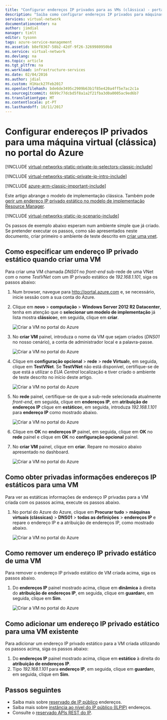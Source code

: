 ```yaml
---
title: "Configurar endereços IP privados para as VMs (clássica) - portal do Azure | Microsoft Docs"
description: "Saiba como configurar endereços IP privados para máquinas virtuais (clássicas) no portal do Azure."
services: virtual-network
documentationcenter: na
author: jimdial
manager: timlt
editor: tysonn
tags: azure-service-management
ms.assetid: b8ef8367-58b2-42df-9f26-3269980950b8
ms.service: virtual-network
ms.devlang: na
ms.topic: article
ms.tgt_pltfrm: na
ms.workload: infrastructure-services
ms.date: 02/04/2016
ms.author: jdial
ms.custom: H1Hack27Feb2017
ms.openlocfilehash: bde6de3495c2909b63b1f85e420a4ff5e7ac2c1a
ms.sourcegitcommit: 6699c77dcbd5f8a1a2f21fba3d0a0005ac9ed6b7
ms.translationtype: MT
ms.contentlocale: pt-PT
ms.lasthandoff: 10/11/2017
---
```

# <a name="configure-private-ip-addresses-for-a-virtual-machine-classic-using-the-azure-portal"></a>Configurar endereços IP privados para uma máquina virtual (clássica) no portal do Azure

[!INCLUDE [virtual-networks-static-private-ip-selectors-classic-include](../../includes/virtual-networks-static-private-ip-selectors-classic-include.md)]

[!INCLUDE [virtual-networks-static-private-ip-intro-include](../../includes/virtual-networks-static-private-ip-intro-include.md)]

[!INCLUDE [azure-arm-classic-important-include](../../includes/azure-arm-classic-important-include.md)]

Este artigo abrange o modelo de implementação clássica. Também pode [gerir um endereço IP privado estático no modelo de implementação Resource Manager](virtual-networks-static-private-ip-arm-pportal.md).

[!INCLUDE [virtual-networks-static-ip-scenario-include](../../includes/virtual-networks-static-ip-scenario-include.md)]

Os passos de exemplo abaixo esperam num ambiente simple que já criado. Se pretender executar os passos, como são apresentados neste documento, criar primeiro o ambiente de teste descrito em [criar uma vnet](virtual-networks-create-vnet-classic-pportal.md).

## <a name="how-to-specify-a-static-private-ip-address-when-creating-a-vm"></a>Como especificar um endereço IP privado estático quando criar uma VM
Para criar uma VM chamada *DNS01* no *front-end* sub-rede de uma VNet com o nome *TestVNet* com um IP privado estático de *192.168.1.101*, siga os passos abaixo:

1. Num browser, navegue para http://portal.azure.com e, se necessário, inicie sessão com a sua conta do Azure.
2. Clique em **novo** > **computação** > **Windows Server 2012 R2 Datacenter**, tenha em atenção que o **selecionar um modelo de implementação** já lista mostra **clássico**e, em seguida, clique em **criar**.
   
    ![Criar a VM no portal do Azure](./media/virtual-networks-static-ip-classic-pportal/figure01.png)
3. No **criar VM** painel, introduza o nome da VM que sejam criados (*DNS01* no nosso cenário), a conta de administrador local e a palavra-passe.
   
    ![Criar a VM no portal do Azure](./media/virtual-networks-static-ip-classic-pportal/figure02.png)
4. Clique em **configuração opcional** > **rede** > **rede Virtual**e, em seguida, clique em **TestVNet**. Se **TestVNet** não está disponível, certifique-se de que está a utilizar o *EUA Central* localização e tiver criado o ambiente de teste descrito no início deste artigo.
   
    ![Criar a VM no portal do Azure](./media/virtual-networks-static-ip-classic-pportal/figure03.png)
5. No **rede** painel, certifique-se de que a sub-rede selecionada atualmente *front-end*, em seguida, clique em **endereços IP**, em **atribuição de endereços IP** clique em **estático**e, em seguida, introduza *192.168.1.101* para **endereço IP** como mostrado abaixo.
   
    ![Criar a VM no portal do Azure](./media/virtual-networks-static-ip-classic-pportal/figure04.png)    
6. Clique em **OK** no **endereços IP** painel, em seguida, clique em **OK** no **rede** painel e clique em **OK** no **configuração opcional** painel.
7. No **criar VM** painel, clique em **criar**. Repare no mosaico abaixo apresentado no dashboard.
   
    ![Criar a VM no portal do Azure](./media/virtual-networks-static-ip-classic-pportal/figure05.png)

## <a name="how-to-retrieve-static-private-ip-address-information-for-a-vm"></a>Como obter privadas informações endereços IP estáticos para uma VM
Para ver as estáticas informações de endereço IP privadas para a VM criada com os passos acima, execute os passos abaixo.

1. No portal do Azure do Azure, clique em **Procurar tudo** > **máquinas virtuais (clássicas)** > **DNS01** > **todas as definições** > **endereços IP** e repare o endereço IP e a atribuição de endereços IP, como mostrado abaixo.
   
    ![Criar a VM no portal do Azure](./media/virtual-networks-static-ip-classic-pportal/figure06.png)

## <a name="how-to-remove-a-static-private-ip-address-from-a-vm"></a>Como remover um endereço IP privado estático de uma VM
Para remover o endereço IP privado estático de VM criada acima, siga os passos abaixo.

1. Do **endereços IP** painel mostrado acima, clique em **dinâmica** à direita do **atribuição de endereços IP**, em seguida, clique em **guardar**e, em seguida, clique em **Sim**.
   
    ![Criar a VM no portal do Azure](./media/virtual-networks-static-ip-classic-pportal/figure07.png)

## <a name="how-to-add-a-static-private-ip-address-to-an-existing-vm"></a>Como adicionar um endereço IP privado estático para uma VM existente
Para adicionar um endereço IP privado estático para a VM criada utilizando os passos acima, siga os passos abaixo:

1. Do **endereços IP** painel mostrado acima, clique em **estático** à direita do **atribuição de endereços IP**.
2. Tipo *192.168.1.101* para **endereço IP**, em seguida, clique em **guardar**e, em seguida, clique em **Sim**.

## <a name="next-steps"></a>Passos seguintes
* Saiba mais sobre [reservado de IP público](virtual-networks-reserved-public-ip.md) endereços.
* Saiba mais sobre [instância ao nível do IP público (ILPIP)](virtual-networks-instance-level-public-ip.md) endereços.
* Consulte o [reservado APIs REST do IP](https://msdn.microsoft.com/library/azure/dn722420.aspx).

